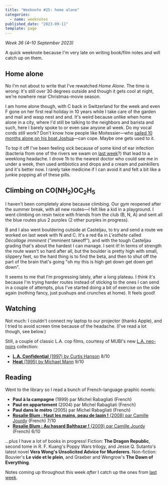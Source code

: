 ```yaml
---
title: "Weeknote #25: home alone"
categories:
  - name: weeknotes
published_date: "2023-09-11"
template: page
---
```


_Week 36 (4–10 September 2023)_

A quick weeknote because I'm very late on writing book/film notes and will catch up on them.

## Home alone

No I'm not about to write that I've rewatched _Home Alone_. The time is wrong: it's still over 30 degrees outside and though it gets cool at night, we're nowhere near Christmas-movie season.

I am home alone though, with C back in Switzerland for the week and even F gone on her first real holiday in 10 years while I take care of the garden and mail and wasp nest and and. It's weird because unlike when home alone in a city, where I'd still be talking to the neighbors and barista and such, here I barely spoke to or even saw anyone all week. Do my vocal cords still work? Don't know how people like Moitessier—who [sailed 10 months alone on his boat Joshua](https://commons.wikimedia.org/wiki/File:Moitessier_Voyage_Joshua_1968-1969_map-fr.svg)—can cope. Maybe one gets used to it.

To top it off I've been feeling sick because of some kind of ear infection (bacteria from one of the rivers we swam on [last week](/notes/weeknote-24-i-and-b-in-joux/)?) that lead to a weeklong headache. I drove 1h to the nearest doctor who could see me in under a week, then used antibiotics and drops and a cream and painkillers and it's better now. I rarely take medicine if I can avoid it and felt a bit like a junkie popping all of these pills.

## Climbing on CO(NH<sub>2</sub>)OC<sub>2</sub>H<sub>5</sub>

I haven't been completely alone because climbing. Our gym reopened after the summer break, with all new routes—I felt like a kid in a playground. I went climbing on resin twice with friends from the club (B, N, A) and sent all the blue routes plus 2 purples (2 other purples in progress).

B and I also went bouldering outside at Casteljau, to try and send a route we worked on last week with N and C. It's a red 6a in _L'esthète_ called _Décollage imminent_ ("imminent takeoff"), and with the tough Casteljau grading that's about the hardest I can manage. I sent it! In terms of strength the route wasn't so hard after all, but the boulder is pretty high with small, slippery feet, so the hard thing is to find the beta, and then to shut off the part of the brain that's going "oh my this is high get down get down get down".

It seems to me that I'm progressing lately, after a long plateau. I think it's because I'm trying harder routes instead of sticking to the ones I can send in a couple of attempts, plus I've started doing a bit of exercise on the side again (nothing fancy, just pushups and crunches at home). It feels good!

## Watching

Not much: I couldn't connect my laptop to our projector (thanks Apple), and I tried to avoid screen time because of the headache. (I've read a lot though, see below.)

Still, a couple of classic L.A. cop films, courtesy of MUBI's new [L.A. neo-noirs](https://mubi.com/en/fr/collections/los-angeles-neo-noir) collection:

- [**L.A. Confidential** (1997) by Curtis Hanson](/notes/l-a-confidential-by-curtis-hanson) 8/10
- [**Heat** (1995) by Michael Mann](/notes/heat-by-michael-mann/) 9/10

## Reading

Went to the library so I read a bunch of French-language graphic novels:

- **Paul à la campagne** (1999) par Michel Rabagliati (French)
- **Paul en appartement** (2004) par Michel Rabagliati (French)
- **Paul dans le métro** (2005) par Michel Rabagliati (French)
- [**Rosalie Blum : Haut les mains, peau de lapin !** (2008) par Camille Jourdy](/notes/rosalie-blum-haut-les-mains-peau-de-lapin-par-camille-jourdy/) (French) 7/10
- [**Rosalie Blum : Au hasard Balthazar !** (2009) par Camille Jourdy](/notes/rosalie-blum-au-hasard-balthazar-par-camille-jourdy/) (French) 6/10

...plus I have a lot of books in progress! Fiction: **The Dragon Republic**, second tome in R. F. Kuang's Poppy Wars trilogy, and Jesse Q. Sutanto's latest novel **Vera Wong's Unsolicited Advice for Murderers**. Non-fiction: Bouvier's **Le vide et le plein**, and Graeber and Wengrow's **The Dawn of Everything**.

Notes coming up throughout this week _after_ I catch up the ones from [last week](/notes/weeknote-24-i-and-b-in-joux/).
